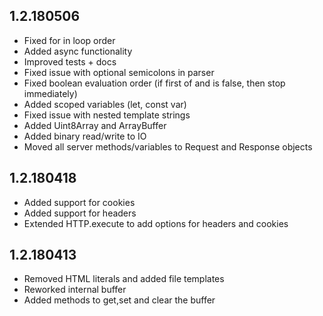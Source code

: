## 1.2.180506
- Fixed for in loop order
- Added async functionality
- Improved tests + docs
- Fixed issue with optional semicolons in parser
- Fixed boolean evaluation order (if first of and is false, then stop immediately)
- Added scoped variables (let, const var)
- Fixed issue with nested template strings
- Added Uint8Array and ArrayBuffer
- Added binary read/write to IO
- Moved all server methods/variables to Request and Response objects

## 1.2.180418
- Added support for cookies
- Added support for headers
- Extended HTTP.execute to add options for headers and cookies 

## 1.2.180413
- Removed HTML literals and added file templates
- Reworked internal buffer
- Added methods to get,set and clear the buffer